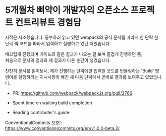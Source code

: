 # 5개월차 삐약이 개발자의 오픈소스 프로젝트 컨트리뷰트 경험담

시작은 사소했습니다. 공부하러 읽고 있던 webpack의 공식 문서를 따라서 한 단락 한 단락 씩 코드를 따라서 입력하고 실행하고 있던 때였습니다.

매끄럽게 진행되며 가이드와 같은 결과가 나오는 걸 보며 즐겁게 진행하던 중,  
처음으로 문서의 결과와 제 결과가 다른 순간이 생겼습니다.

찬찬히 문서를 읽어보니, 제가 진행하는 단락에만 입력한 코드를 번들링하는 'Build' 명령어를 실행하라는 지시사항이 빠진 채 다음 단락에서 곧바로 결과를 보여주고 있었습니다.

- PR: https://github.com/webpack/webpack.js.org/pull/2766

- Spent time on waiting build completion
- Reading contributer's guide

ConventionalCommits 오호!: https://www.conventionalcommits.org/en/v1.0.0-beta.2/
